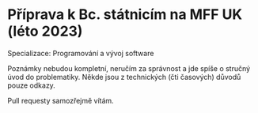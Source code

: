 # Příprava k Bc. státnicím na MFF UK (léto 2023)

Specializace: Programování a vývoj software

Poznámky nebudou kompletní, neručím za správnost a jde spíše o stručný úvod do problematiky. Někde jsou z technických (čti časových) důvodů pouze odkazy.

Pull requesty samozřejmě vítám.
